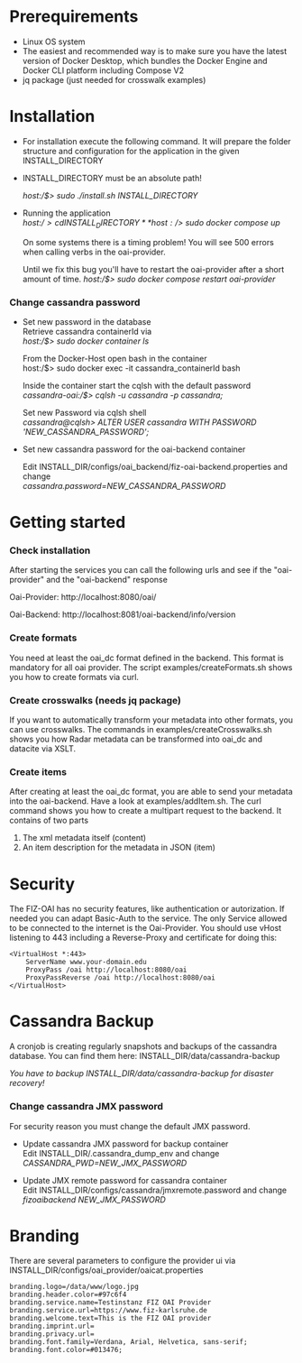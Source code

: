 # Prerequirements
- Linux OS system
- The easiest and recommended way is to make sure you have the latest version of Docker Desktop, which bundles the Docker Engine and Docker CLI platform including Compose V2
- jq package (just needed for crosswalk examples)

# Installation
- For installation execute the following command. It will prepare the folder structure and configuration for the application in the given INSTALL_DIRECTORY  
- INSTALL_DIRECTORY must be an absolute path!

  *host:/$> sudo ./install.sh INSTALL_DIRECTORY*  

- Running the application  
  *host:/$> cd INSTALL_DIRECTORY*  
  *host:/$> sudo docker compose up*  
  
  On some systems there is a timing problem!
  You will see 500 errors when calling verbs in the oai-provider.
  
  Until we fix this bug you'll have to restart the oai-provider after a short amount of time. 
  *host:/$> sudo docker compose restart oai-provider*  

### Change cassandra password

- Set new password in the database  
  Retrieve cassandra containerId via  
  *host:/$> sudo docker container ls*  

  From the Docker-Host open bash in the container  
  host:/$> sudo docker exec -it cassandra_containerId bash  
  
  Inside the container start the cqlsh with the default password  
  *cassandra-oai:/$> cqlsh -u cassandra -p cassandra;*  

  Set new Password via cqlsh shell  
  *cassandra@cqlsh> ALTER USER cassandra WITH PASSWORD 'NEW_CASSANDRA_PASSWORD';*  


- Set new cassandra password for the oai-backend container  

  Edit INSTALL_DIR/configs/oai_backend/fiz-oai-backend.properties and change  
  *cassandra.password=NEW_CASSANDRA_PASSWORD*  


# Getting started

### Check installation
After starting the services you can call the following urls and see if the "oai-provider" and the "oai-backend" response

Oai-Provider: http://localhost:8080/oai/

Oai-Backend: http://localhost:8081/oai-backend/info/version

### Create formats
You need at least the oai_dc format defined in the backend. This format is mandatory for all oai provider.
The script examples/createFormats.sh shows you how to create formats via curl.

### Create crosswalks (needs jq package)
If you want to automatically transform your metadata into other formats, you can use crosswalks. 
The commands in examples/createCrosswalks.sh shows you how Radar metadata can be transformed into oai_dc and datacite via XSLT.

### Create items
After creating at least the oai_dc format, you are able to send your metadata into the oai-backend.
Have a look at examples/addItem.sh. The curl command shows you how to create a multipart request to the backend. It contains of two parts  
1) The xml metadata itself  (content)  
2) An item description for the metadata in JSON (item)  



# Security
The FIZ-OAI has no security features, like authentication or autorization. If needed you can adapt Basic-Auth to the service.
The only Service allowed to be connected to the internet is the Oai-Provider. You should use vHost listening to 443 including a Reverse-Proxy and certificate for doing this:  

    <VirtualHost *:443>
        ServerName www.your-domain.edu
        ProxyPass /oai http://localhost:8080/oai
        ProxyPassReverse /oai http://localhost:8080/oai
    </VirtualHost>


# Cassandra Backup
A cronjob is creating regularly snapshots and backups of the cassandra database.
You can find them here: INSTALL_DIR/data/cassandra-backup

*You have to backup INSTALL_DIR/data/cassandra-backup for disaster recovery!*

### Change cassandra JMX password  
For security reason you must change the default JMX password.

- Update cassandra JMX password for backup container  
  Edit INSTALL_DIR/.cassandra_dump_env and change  
  *CASSANDRA_PWD=NEW_JMX_PASSWORD*  

- Update JMX remote password for cassandra container  
  Edit INSTALL_DIR/configs/cassandra/jmxremote.password and change  
  *fizoaibackend NEW_JMX_PASSWORD*
  
  
# Branding
There are several parameters to configure the provider ui via
INSTALL_DIR/configs/oai_provider/oaicat.properties

```
branding.logo=/data/www/logo.jpg
branding.header.color=#97c6f4
branding.service.name=Testinstanz FIZ OAI Provider
branding.service.url=https://www.fiz-karlsruhe.de
branding.welcome.text=This is the FIZ OAI provider
branding.imprint.url=
branding.privacy.url=
branding.font.family=Verdana, Arial, Helvetica, sans-serif;
branding.font.color=#013476;
```